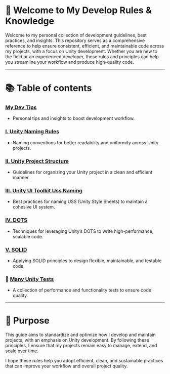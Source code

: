 # 📣 Welcome to **My Develop Rules & Knowledge**

Welcome to my personal collection of development guidelines, best practices, and insights. This repository serves as a comprehensive reference to help ensure consistent, efficient, and maintainable code across my projects, with a focus on Unity development. Whether you are new to the field or an experienced developer, these rules and principles can help you streamline your workflow and produce high-quality code.

-------------------------------

# 📚 Table of contents

### [My Dev Tips](unity-tips.md)
 - Personal tips and insights to boost development workflow.

### [I. Unity Naming Rules](unity-naming-conventions.md)
- Naming conventions for better readability and uniformity across Unity projects.

### [II. Unity Project Structure](unity-project-structure.md)
- Guidelines for organizing your Unity project in a clean and efficient manner.

### [III. Unity UI Toolkit Uss Naming](ui-toolkit-uss-naming.md)
- Best practices for naming USS (Unity Style Sheets) to maintain a cohesive UI system.

### [IV. DOTS](dots-guide.md)
- Techniques for leveraging Unity’s DOTS to write high-performance, scalable code.

### [V. SOLID](solid-principles.md)
- Applying SOLID principles to design flexible, maintainable, and testable code.

### 🧪 [Many Unity Tests](./Many_Test_Unity/)
- A collection of performance and functionality tests to ensure code quality.

-------------------------------

# 🚀 Purpose

This guide aims to standardize and optimize how I develop and maintain projects, with an emphasis on Unity development. By following these principles, I ensure that my projects remain easy to manage, extend, and scale over time.

I hope these rules help you adopt efficient, clean, and sustainable practices that can improve your workflow and overall project quality.